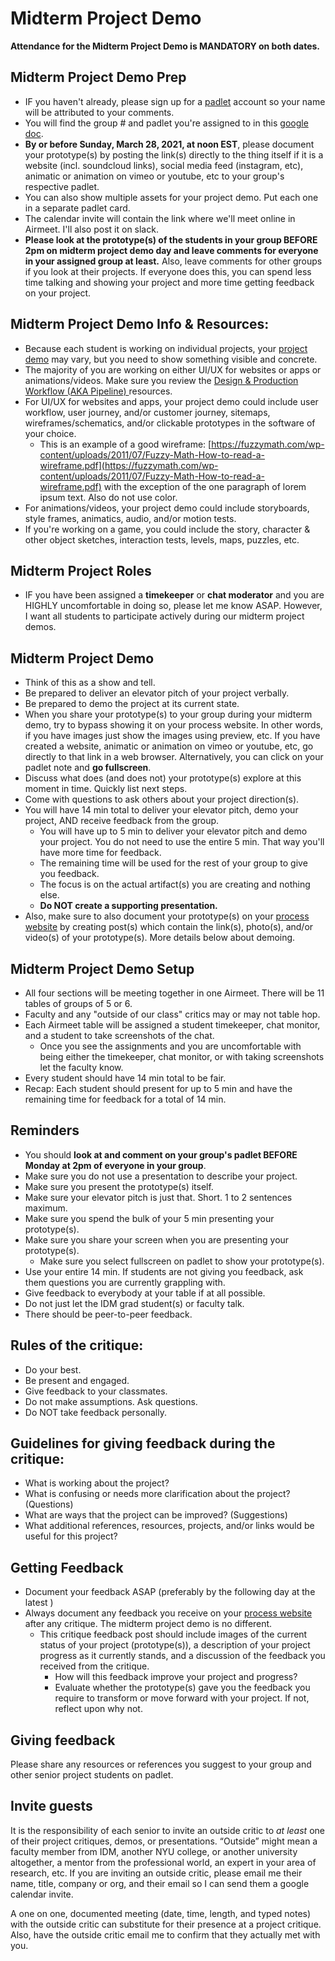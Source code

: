 # Midterm Project Demo

**Attendance for the Midterm Project Demo is MANDATORY on both dates.**

## **Midterm Project Demo Prep**

* IF you haven't already, please sign up for a [padlet](http://padlet.com/) account so your name will be attributed to your comments. 
* You will find the group \# and padlet you're assigned to in this [google doc](https://docs.google.com/document/d/1nx6sCKFbDKpJ-pLjxW8kxPVdncsN0axpombmY8k875g/edit?usp=sharing).
* **By or before Sunday, March 28, 2021, at noon EST**, please document your prototype\(s\) by posting the link\(s\) directly to the thing itself if it is a website \(incl. soundcloud links\), social media feed \(instagram, etc\), animatic or animation on vimeo or youtube, etc to your group's respective padlet. 
* You can also show multiple assets for your project demo. Put each one in a separate padlet card.
* The calendar invite will contain the link where we'll meet online in Airmeet. I'll also post it on slack.
* **Please look at the prototype\(s\) of the students in your group BEFORE 2pm on midterm project demo day and leave comments for everyone in your assigned group at least.** Also, leave comments for other groups if you look at their projects. If everyone does this, you can spend less time talking and showing your project and more time getting feedback on your project.

## Midterm Project Demo Info & Resources:

* Because each student is working on individual projects, your [project demo](project_demo.md) may vary, but you need to show something visible and concrete. 
* The majority of you are working on either UI/UX for websites or apps or animations/videos. Make sure you review the [Design & Production Workflow \(AKA Pipeline\) ](../design-and-production-workflow.md)resources.
* For UI/UX for websites and apps, your project demo could include user workflow, user journey, and/or customer journey, sitemaps, wireframes/schematics, and/or clickable prototypes in the software of your choice. 
  * This is an example of a good wireframe: [https://fuzzymath.com/wp-content/uploads/2011/07/Fuzzy-Math-How-to-read-a-wireframe.pdf](https://fuzzymath.com/wp-content/uploads/2011/07/Fuzzy-Math-How-to-read-a-wireframe.pdf) with the exception of the one paragraph of lorem ipsum text. Also do not use color.
* For animations/videos, your project demo could include storyboards, style frames, animatics, audio, and/or motion tests.  
* If you're working on a game, you could include the story, character & other object sketches, interaction tests, levels, maps, puzzles, etc. 

## **Midterm Project Roles**

* IF you have been assigned a **timekeeper** or **chat moderator** and you are HIGHLY uncomfortable in doing so, please let me know ASAP. However, I want all students to participate actively during our midterm project demos.

## **Midterm Project Demo**

* Think of this as a show and tell.
* Be prepared to deliver an elevator pitch of your project verbally. 
* Be prepared to demo the project at its current state. 
* When you share your prototype\(s\) to your group during your midterm demo, try to bypass showing it on your process website. In other words, if you have images just show the images using preview, etc. If you have created a website, animatic or animation on vimeo or youtube, etc, go directly to that link in a web browser. Alternatively, you can click on your padlet note and **go fullscreen**.
* Discuss what does \(and does not\) your prototype\(s\) explore at this moment in time. Quickly list next steps. 
* Come with questions to ask others about your project direction\(s\).
* You will have 14 min total to deliver your elevator pitch, demo your project, AND receive feedback from the group.
  * You will have up to 5 min to deliver your elevator pitch and demo your project. You do not need to use the entire 5 min. That way you'll have more time for feedback.
  * The remaining time will be used for the rest of your group to give you feedback.
  * The focus is on the actual artifact\(s\) you are creating and nothing else.
  * **Do NOT create a supporting presentation.**
* Also, make sure to also document your prototype\(s\) on your [process website](../website.md) by creating post\(s\) which contain the link\(s\), photo\(s\), and/or video\(s\) of your prototype\(s\). More details below about demoing.

## **Midterm Project Demo Setup**

* All four sections will be meeting together in one Airmeet. There will be 11 tables of groups of 5 or 6.
* Faculty and any "outside of our class" critics may or may not table hop.
* Each Airmeet table will be assigned a student timekeeper, chat monitor, and a student to take screenshots of the chat.
  * Once you see the assignments and you are uncomfortable with being either the timekeeper, chat monitor, or with taking screenshots let the faculty know.
* Every student should have 14 min total to be fair. 
* Recap: Each student should present for up to 5 min and have the remaining time for feedback for a total of 14 min.

## Reminders

* You should **look at and comment on your group's padlet BEFORE Monday at 2pm of everyone in your group**. 
* Make sure you do not use a presentation to describe your project.
* Make sure you present the prototype\(s\) itself.
* Make sure your elevator pitch is just that. Short. 1 to 2 sentences maximum.
* Make sure you spend the bulk of your 5 min presenting your prototype\(s\).
* Make sure you share your screen when you are presenting your prototype\(s\).
  * Make sure you select fullscreen on padlet to show your prototype\(s\).
* Use your entire 14 min. If students are not giving you feedback, ask them questions you are currently grappling with.
* Give feedback to everybody at your table if at all possible.
* Do not just let the IDM grad student\(s\) or faculty talk.
* There should be peer-to-peer feedback.

## **Rules of the critique:**

* Do your best.
* Be present and engaged.
* Give feedback to your classmates. 
* Do not make assumptions. Ask questions.
* Do NOT take feedback personally.

## **Guidelines for giving feedback during the critique:**

* What is working about the project?
* What is confusing or needs more clarification about the project? \(Questions\)
* What are ways that the project can be improved? \(Suggestions\)
* What additional references, resources, projects, and/or links would be useful for this project?

## Getting Feedback

* Document your feedback ASAP \(preferably by the following day at the latest \)
* Always document any feedback you receive on your [process website](../website.md) after any critique. The midterm project demo is no different. 
  * This critique feedback post should include images of the current status of your project \(prototype\(s\)\), a description of your project progress as it currently stands, and a discussion of the feedback you received from the critique.
    * How will this feedback improve your project and progress?
    * Evaluate whether the prototype\(s\) gave you the feedback you require to transform or move forward with your project. If not, reflect upon why not.

## **Giving feedback**

Please share any resources or references you suggest to your group and other senior project students on padlet.

## Invite guests

It is the responsibility of each senior to invite an outside critic to _at least_ one of their project critiques, demos, or presentations. “Outside” might mean a faculty member from IDM, another NYU college, or another university altogether, a mentor from the professional world, an expert in your area of research, etc. If you are inviting an outside critic, please email me their name, title, company or org, and their email so I can send them a google calendar invite.

A one on one, documented meeting \(date, time, length, and typed notes\) with the outside critic can substitute for their presence at a project critique. Also, have the outside critic email me to confirm that they actually met with you.

